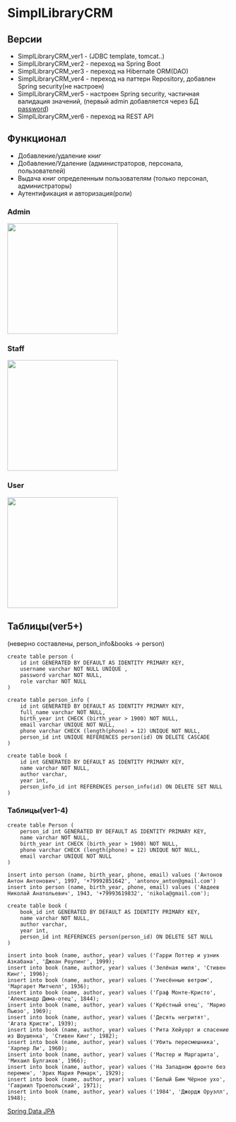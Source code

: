 # SimplLibraryCRM

## Версии
- SimplLibraryCRM_ver1 - (JDBC template, tomcat..)
- SimplLibraryCRM_ver2 - переход на Spring Boot
- SimplLibraryCRM_ver3 - переход на Hibernate ORM(DAO)
- SimplLibraryCRM_ver4 - переход на паттерн Repository, добавлен Spring security(не настроен)
- SimplLibraryCRM_ver5 - настроен Spring security, частичная валидация значений, (первый admin добавляется через БД [password](https://bcrypt-generator.com/))
- SimplLibraryCRM_ver6 - переход на REST API
## Функционал
- Добавление/удаление книг
- Добавление/Удаление (администраторов, персонала, пользователей)
- Выдача книг определенным пользователям (только персонал, администраторы)
- Аутентификация и авторизация(роли)

### Admin
<img src="https://user-images.githubusercontent.com/92088165/170107261-2b480389-9b6f-49fe-b757-a681eba2a180.gif" width="250" height="250"/>

### Staff
<img src="https://user-images.githubusercontent.com/92088165/170107229-eb4dfd80-5d68-4e83-bca5-ff8f8c212cfe.gif" width="250" height="250"/>

### User
<img src="https://user-images.githubusercontent.com/92088165/170107183-bf379400-9080-4f3f-84d2-474735eb0dd9.gif" width="250" height="250"/>

## Таблицы(ver5+)
(неверно составлены, person_info&books -> person)
```
create table person (
    id int GENERATED BY DEFAULT AS IDENTITY PRIMARY KEY,
    username varchar NOT NULL UNIQUE ,
    password varchar NOT NULL,
    role varchar NOT NULL
)
```

```
create table person_info (
    id int GENERATED BY DEFAULT AS IDENTITY PRIMARY KEY,
    full_name varchar NOT NULL,
    birth_year int CHECK (birth_year > 1900) NOT NULL,
    email varchar UNIQUE NOT NULL,
    phone varchar CHECK (length(phone) = 12) UNIQUE NOT NULL,
    person_id int UNIQUE REFERENCES person(id) ON DELETE CASCADE
)
```

```
create table book (
    id int GENERATED BY DEFAULT AS IDENTITY PRIMARY KEY,
    name varchar NOT NULL,
    author varchar,
    year int,
    person_info_id int REFERENCES person_info(id) ON DELETE SET NULL
)
```


### Таблицы(ver1-4)
```
create table Person (
    person_id int GENERATED BY DEFAULT AS IDENTITY PRIMARY KEY,
    name varchar NOT NULL,
    birth_year int CHECK (birth_year > 1900) NOT NULL,
    phone varchar CHECK (length(phone) = 12) UNIQUE NOT NULL,
    email varchar UNIQUE NOT NULL
)
```

```
insert into person (name, birth_year, phone, email) values ('Антонов Антон Антонович', 1997, '+79992851642', 'antonov_anton@gmail.com')
insert into person (name, birth_year, phone, email) values ('Авдеев Николай Анатольевич', 1943, '+79993619832', 'nikola@gmail.com');
```

```
create table book (
    book_id int GENERATED BY DEFAULT AS IDENTITY PRIMARY KEY,
    name varchar NOT NULL,
    author varchar,
    year int,
    person_id int REFERENCES person(person_id) ON DELETE SET NULL
)
```

```
insert into book (name, author, year) values ('Гарри Поттер и узник Азкабана', 'Джоан Роулинг', 1999);
insert into book (name, author, year) values ('Зелёная миля', 'Стивен Кинг', 1996);
insert into book (name, author, year) values ('Унесённые ветром', 'Маргарет Митчелл', 1936);
insert into book (name, author, year) values ('Граф Монте-Кристо', 'Александр Дюма-отец', 1844);
insert into book (name, author, year) values ('Крёстный отец', 'Марио Пьюзо', 1969);
insert into book (name, author, year) values ('Десять негритят', 'Агата Кристи', 1939);
insert into book (name, author, year) values ('Рита Хейуорт и спасение из Шоушенка', 'Стивен Кинг', 1982);
insert into book (name, author, year) values ('Убить пересмешника', 'Харпер Ли', 1960);
insert into book (name, author, year) values ('Мастер и Маргарита', 'Михаил Булгаков', 1966);
insert into book (name, author, year) values ('На Западном фронте без перемен', 'Эрих Мария Ремарк', 1929);
insert into book (name, author, year) values ('Белый Бим Чёрное ухо', 'Гавриил Троепольский', 1971);
insert into book (name, author, year) values ('1984', 'Джордж Оруэлл', 1948);
```


[Spring Data JPA](https://docs.spring.io/spring-data/jpa/docs/current/reference/html/#reference)
